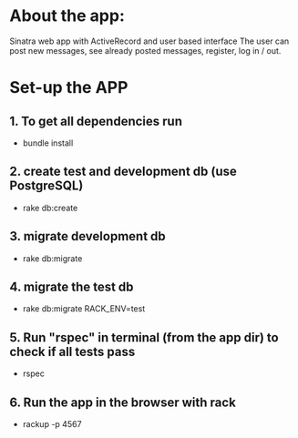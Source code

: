 # About the app:

Sinatra web app with ActiveRecord and user based interface
The user can post new messages, see already posted messages, register, log in / out.

# Set-up the APP

## 1. To get all dependencies run

- bundle install

## 2. create test and development db (use PostgreSQL)

- rake db:create

## 3. migrate development db

- rake db:migrate

## 4. migrate the test db

- rake db:migrate RACK_ENV=test

## 5. Run "rspec" in terminal (from the app dir) to check if all tests pass

- rspec

## 6. Run the app in the browser with rack

- rackup -p 4567
